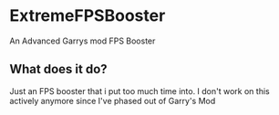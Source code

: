 # ExtremeFPSBooster
An Advanced Garrys mod FPS Booster

## What does it do?
Just an FPS booster that i put too much time into. I don't work on this actively anymore since I've phased out of Garry's Mod

